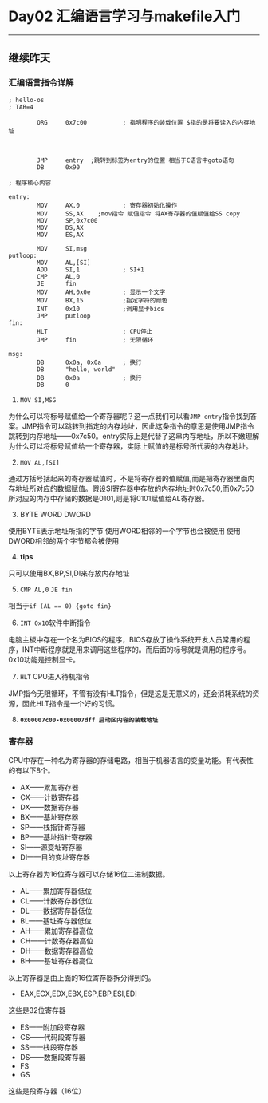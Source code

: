 # Day02 汇编语言学习与makefile入门
***

## 继续昨天

### 汇编语言指令详解
```
; hello-os
; TAB=4

		ORG		0x7c00			; 指明程序的装载位置 $指的是将要读入的内存地址



		JMP		entry  ;跳转到标签为entry的位置 相当于C语言中goto语句
		DB		0x90

; 程序核心内容

entry:
		MOV		AX,0			; 寄存器初始化操作
		MOV		SS,AX    ;mov指令 赋值指令 将AX寄存器的值赋值给SS copy
		MOV		SP,0x7c00
		MOV		DS,AX
		MOV		ES,AX

		MOV		SI,msg
putloop:
		MOV		AL,[SI]
		ADD		SI,1			; SI+1
		CMP		AL,0
		JE		fin
		MOV		AH,0x0e			; 显示一个文字
		MOV		BX,15			;指定字符的颜色
		INT		0x10			;调用显卡bios
		JMP		putloop
fin:
		HLT						; CPU停止
		JMP		fin				; 无限循环

msg:
		DB		0x0a, 0x0a		; 换行
		DB		"hello, world"
		DB		0x0a			; 换行
		DB		0

```

1. `MOV SI,MSG`

  为什么可以将标号赋值给一个寄存器呢？这一点我们可以看`JMP entry`指令找到答案。JMP指令可以跳转到指定的内存地址，因此这条指令的意思是使用JMP指令跳转到内存地址——0x7c50。entry实际上是代替了这串内存地址，所以不嫩理解为什么可以将标号赋值给一个寄存器，实际上赋值的是标号所代表的内存地址。

2. `MOV AL,[SI]`

 通过方括号括起来的寄存器赋值时，不是将寄存器的值赋值,而是把寄存器里面内存地址所对应的数据赋值。假设SI寄存器中存放的内存地址时0x7c50,而0x7c50所对应的内存中存储的数据是0101,则是将0101赋值给AL寄存器。

3. BYTE WORD DWORD

  使用BYTE表示地址所指的字节
  使用WORD相邻的一个字节也会被使用
  使用DWORD相邻的两个字节都会被使用

4. **tips**

 只可以使用BX,BP,SI,DI来存放内存地址

5. `CMP AL,0`
  `JE fin`

  相当于`if (AL == 0) {goto fin}`

6. `INT 0x10`软件中断指令

  电脑主板中存在一个名为BIOS的程序，BIOS存放了操作系统开发人员常用的程序，INT中断程序就是用来调用这些程序的。而后面的标号就是调用的程序号。0x10功能是控制显卡。

7. `HLT` CPU进入待机指令

  JMP指令无限循环，不管有没有HLT指令，但是这是无意义的，还会消耗系统的资源，因此HLT指令是一个好的习惯。

8. **`0x00007c00-0x00007dff 启动区内容的装载地址`**





### 寄存器
CPU中存在一种名为寄存器的存储电路，相当于机器语言的变量功能。有代表性的有以下8个。
* AX——累加寄存器
* CX——计数寄存器
* DX——数据寄存器
* BX——基址寄存器
* SP——栈指针寄存器
* BP——基址指针寄存器
* SI——源变址寄存器
* DI——目的变址寄存器

以上寄存器为16位寄存器可以存储16位二进制数据。
* AL——累加寄存器低位
* CL——计数寄存器低位
* DL——数据寄存器低位
* BL——基址寄存器低位
* AH——累加寄存器高位
* CH——计数寄存器高位
* DH——数据寄存器高位
* BH——基址寄存器高位

以上寄存器是由上面的16位寄存器拆分得到的。

* EAX,ECX,EDX,EBX,ESP,EBP,ESI,EDI

这些是32位寄存器

* ES——附加段寄存器
* CS——代码段寄存器
* SS——栈段寄存器
* DS——数据段寄存器
* FS
* GS

这些是段寄存器（16位）
